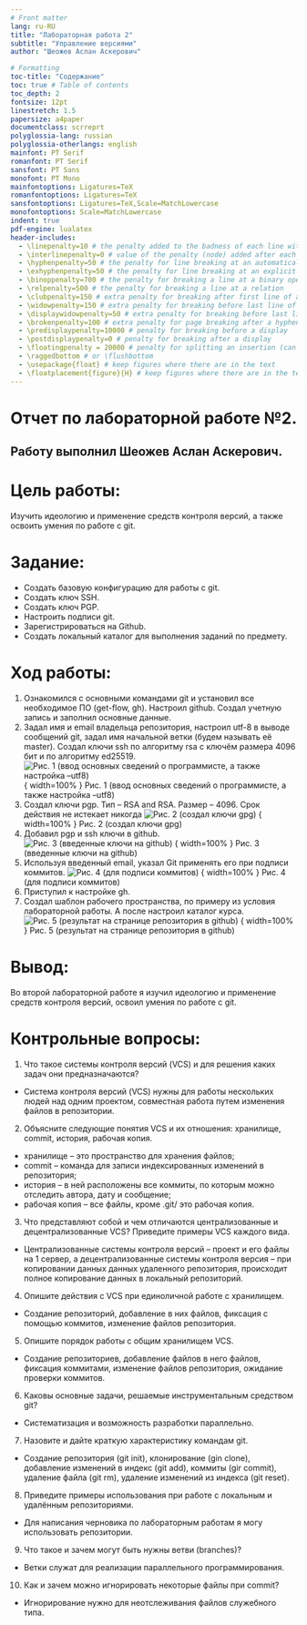 ```yaml
---
# Front matter
lang: ru-RU
title: "Лабораторная работа 2"
subtitle: "Управление версиями"
author: "Шеожев Аслан Аскерович"

# Formatting
toc-title: "Содержание"
toc: true # Table of contents
toc_depth: 2
fontsize: 12pt
linestretch: 1.5
papersize: a4paper
documentclass: scrreprt
polyglossia-lang: russian
polyglossia-otherlangs: english
mainfont: PT Serif
romanfont: PT Serif
sansfont: PT Sans
monofont: PT Mono
mainfontoptions: Ligatures=TeX
romanfontoptions: Ligatures=TeX
sansfontoptions: Ligatures=TeX,Scale=MatchLowercase
monofontoptions: Scale=MatchLowercase
indent: true
pdf-engine: lualatex
header-includes:
  - \linepenalty=10 # the penalty added to the badness of each line within a paragraph (no associated penalty node) Increasing the value makes tex try to have fewer lines in the paragraph.
  - \interlinepenalty=0 # value of the penalty (node) added after each line of a paragraph.
  - \hyphenpenalty=50 # the penalty for line breaking at an automatically inserted hyphen
  - \exhyphenpenalty=50 # the penalty for line breaking at an explicit hyphen
  - \binoppenalty=700 # the penalty for breaking a line at a binary operator
  - \relpenalty=500 # the penalty for breaking a line at a relation
  - \clubpenalty=150 # extra penalty for breaking after first line of a paragraph
  - \widowpenalty=150 # extra penalty for breaking before last line of a paragraph
  - \displaywidowpenalty=50 # extra penalty for breaking before last line before a display math
  - \brokenpenalty=100 # extra penalty for page breaking after a hyphenated line
  - \predisplaypenalty=10000 # penalty for breaking before a display
  - \postdisplaypenalty=0 # penalty for breaking after a display
  - \floatingpenalty = 20000 # penalty for splitting an insertion (can only be split footnote in standard LaTeX)
  - \raggedbottom # or \flushbottom
  - \usepackage{float} # keep figures where there are in the text
  - \floatplacement{figure}{H} # keep figures where there are in the text
---
```


# Отчет по лабораторной работе №2.
## Работу выполнил Шеожев Аслан Аскерович.

# Цель работы:
Изучить идеологию и применение средств контроля версий, а также освоить умения по работе с git.
# Задание:
* Создать базовую конфигурацию для работы с git.
* Создать ключ SSH.
* Создать ключ PGP.
* Настроить подписи git.
* Зарегистрироваться на Github.
* Создать локальный каталог для выполнения заданий по предмету.
# Ход работы:
1.	Ознакомился с основными командами git и установил все необходимое ПО (get-flow, gh). Настроил github. Создал учетную запись и заполнил основные данные.
2. Задал имя и email владельца репозитория, настроил utf-8 в выводе сообщений git, задал имя начальной ветки (будем называть её master). Создал ключи ssh по алгоритму rsa с ключём размера 4096 бит и по алгоритму ed25519.
![Рис. 1 (ввод основных сведений о программисте, а также настройка –utf8)](image/4.jpg) { width=100% } Рис. 1 (ввод основных сведений о программисте, а также настройка –utf8)
3. Создал ключи pgp. Тип – RSA and RSA. Размер – 4096. Срок действия не истекает никогда 
![Рис. 2  (создал ключи gpg)](image/8.jpg) { width=100% } Рис. 2  (создал ключи gpg)
4. Добавил pgp и ssh ключи в github. 
![Рис. 3 (введенные ключи на github)](image/7.jpg) { width=100% } Рис. 3 (введенные ключи на github)
5.	Используя введенный email, указал Git применять его при подписи коммитов.
![Рис. 4 (для подписи коммитов)](image/11.jpg) { width=100% } Рис. 4 (для подписи коммитов)
6.	Приступил к настройке gh.
7. Создал шаблон рабочего пространства, по примеру из условия лабораторной работы. А после настроил каталог курса.
![Рис. 5 (результат на странице репозитория в github)](image/10.jpg) { width=100% } Рис. 5 (результат на странице репозитория в github)
# Вывод:
Во второй лабораторной работе я изучил идеологию и применение средств контроля версий, освоил умения по работе с git.
# Контрольные вопросы:
1. Что такое системы контроля версий (VCS) и для решения каких задач они предназначаются? 
- Система контроля версий (VCS) нужны для работы нескольких людей над одним проектом, совместная работа путем изменения файлов в репозитории.
2. Объясните следующие понятия VCS и их отношения: хранилище, commit, история, рабочая копия. 
- хранилище – это пространство для хранения файлов;
- commit – команда для записи индексированных изменений в репозитория;
- история – в ней расположены все коммиты, по которым можно отследить автора, дату и сообщение;
- рабочая копия – все файлы, кроме .git/ это рабочая копия.
3. Что представляют собой и чем отличаются централизованные и децентрализованные VCS? Приведите примеры VCS каждого вида.
- Централизованные системы контроля версий – проект и его файлы на 1 сервер, а децентрализованные системы контроля версия – при копировании данных данных удаленного репозитория, происходит полное копирование данных в локальный репозиторий.
4. Опишите действия с VCS при единоличной работе с хранилищем. 
- Создание репозиторий, добавление в них файлов, фиксация с помощью коммитов, изменение файлов репозитория.
5. Опишите порядок работы с общим хранилищем VCS. 
- Создание репозиториев, добавление файлов в него файлов, фиксация коммитами, изменение файлов репозитория, ожидание проверки коммитов.
6. Каковы основные задачи, решаемые инструментальным средством git?
- Систематизация и возможность разработки параллельно.
7. Назовите и дайте краткую характеристику командам git. 
- Создание репозитория (git init), клонирование (gin clone), добавление изменений в индекс (git add), коммиты (gir commit), удаление файла (git rm), удаление изменений из индекса (git reset).
8. Приведите примеры использования при работе с локальным и удалённым репозиториями. 
- Для написания черновика по лабораторным работам я могу использовать репозитории.
9. Что такое и зачем могут быть нужны ветви (branches)? 
- Ветки служат для реализации параллельного программирования.
10.	Как и зачем можно игнорировать некоторые файлы при commit?
- Игнорирование нужно для неотслеживания файлов  служебного типа. 

